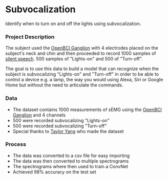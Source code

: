 # Subvocalization
Identify when to turn on and off the lights using subvocalization.
### Project Description
The subject used the [OpenBCI Ganglion](https://shop.openbci.com/products/pre-order-ganglion-board?variant=13461804483) with 4 electrodes placed on the subject's neck and chin and then proceeded to record 1000 samples of [silent speech](https://en.wikipedia.org/wiki/Subvocalization). 500 samples of "Lights-on" and 500 of "Turn-off".

The goal is to use this data to build a model that can recognize when the subject is subvocalizing "Lights-on" and "Turn-off" in order to be able to control a device e.g. a lamp, the way you would using Alexa, Siri or Google Home but without the need to articulate the commands.
### Data
- The dataset contains 1000 measurements of sEMG using the [OpenBCI Ganglion](https://shop.openbci.com/products/pre-order-ganglion-board?variant=13461804483) and 4 channels
- 500 were recorded subvocalizing "Lights-on"
- 500 were recorded subvocalizing "Turn-off"
- Special thanks to [Taylor Yang](https://github.com/rdmcolorz) who made the dataset
### Process
- The data was converted to a csv file for easy importing
- The data was then converted to multiple spectrograms
- The spectrograms where then used to train a ConvNet
- Achieved 98% accuracy on the test set
